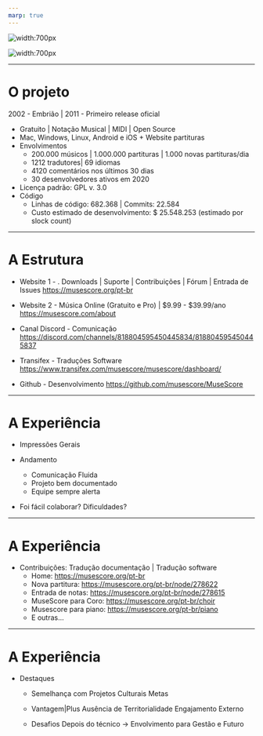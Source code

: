 ```yaml
---
marp: true
---
```


<!-- [MusesCORE](google.com.br)
![](google.com.br) -->

![width:700px](https://s3.amazonaws.com/s.musescore.org/about/images/design_MU3/musescore_sticker+6%403x.png)

![width:700px](https://musescore.org/themes/musescore_theme/images/frontpage/landing_book_2x.webp)

---
# O projeto

2002 - Embrião | 2011 - Primeiro release oficial

- Gratuito | Notação Musical | MIDI | Open Source
- Mac, Windows, Linux, Android e iOS  + Website partituras
- Envolvimentos
    - 200.000 músicos | 1.000.000 partituras |  1.000 novas partituras/dia
    - 1212 tradutores| 69 idiomas
    - 4120 comentários nos últimos 30 dias
    - 30 desenvolvedores ativos em 2020
- Licença padrão: GPL v. 3.0
- Código
    - Linhas de código: 682.368 | Commits: 22.584
    - Custo estimado de desenvolvimento: $ 25.548.253 (estimado por slock count)

---
# A Estrutura

- Website 1 - . Downloads | Suporte | Contribuições | Fórum | Entrada de Issues
https://musescore.org/pt-br
    

- Website 2 - Música Online (Gratuito e Pro) | $9.99 - $39.99/ano
https://musescore.com/about

- Canal Discord - Comunicação
 https://discord.com/channels/818804595450445834/818804595450445837

- Transifex - Traduções Software
https://www.transifex.com/musescore/musescore/dashboard/
    

- Github - Desenvolvimento
https://github.com/musescore/MuseScore

---
# A Experiência
- Impressões Gerais

- Andamento
    - Comunicação Fluida
    - Projeto bem documentado
    - Equipe sempre alerta


- Foi fácil colaborar? Dificuldades?

---
# A Experiência

- Contribuições: Tradução documentação | Tradução software
    - Home: https://musescore.org/pt-br
    - Nova partitura: https://musescore.org/pt-br/node/278622
    - Entrada de notas: https://musescore.org/pt-br/node/278615
    - MuseScore para Coro: https://musescore.org/pt-br/choir
    - Musescore para piano: https://musescore.org/pt-br/piano
    - E outras...


---
# A Experiência

- Destaques
    - Semelhança com Projetos Culturais
    Metas
    
    - Vantagem|Plus
     Ausência de Territorialidade
     Engajamento Externo

    - Desafios
    Depois do técnico -> Envolvimento para Gestão e Futuro


